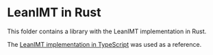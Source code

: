 # LeanIMT in Rust

This folder contains a library with the LeanIMT implementation in Rust.

The [LeanIMT implementation in TypeScript](https://github.com/privacy-scaling-explorations/zk-kit/tree/main/packages/lean-imt) was used as a reference.
